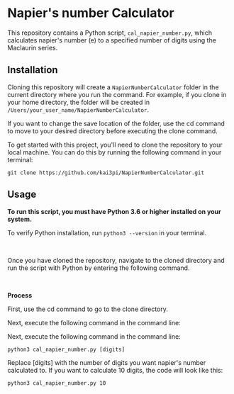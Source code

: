 # Napier's number Calculator
This repository contains a Python script, `cal_napier_number.py`, which calculates napier's number (e) to a specified number of digits using the Maclaurin series.



## Installation

Cloning this repository will create a `NapierNumberCalculator` folder in the current directory where you run the command.
For example, if you clone in your home directory, the folder will be created in 
`/Users/your_user_name/NapierNumberCalculator`.

If you want to change the save location of the folder, use the cd command to move to your desired directory before executing the clone command.


To get started with this project, you'll need to clone the repository to your local machine. You can do this by running the following command in your terminal:

``` copy
git clone https://github.com/kai3pi/NapierNumberCalculator.git
```



## Usage
__To run this script, you must have Python 3.6 or higher installed on your system.__

To verify Python installation, run `python3 --version` in your terminal.

<br>

Once you have cloned the repository, navigate to the cloned directory and run the script with Python by entering the following command.

<br>

__Process__


First, use the cd command to go to the clone directory.

Next, execute the following command in the command line:


Next, execute the following command in the command line:

``` copy
python3 cal_napier_number.py [digits]
```

Replace [digits] with the number of digits you want napier's number calculated to.
If you want to calculate 10 digits, the code will look like this:

``` copy
python3 cal_napier_number.py 10
```
